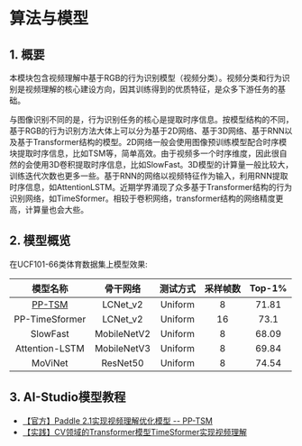 # 算法与模型

## 1. 概要

本模块包含视频理解中基于RGB的行为识别模型（视频分类）。视频分类和行为识别是视频理解的核心建设方向，因其训练得到的优质特征，是众多下游任务的基础。

与图像识别不同的是，行为识别任务的核心是提取时序信息。按模型结构的不同，基于RGB的行为识别方法大体上可以分为基于2D网络、基于3D网络、基于RNN以及基于Transformer结构的模型。2D网络一般会使用图像预训练模型配合时序模块提取时序信息，比如TSM等，简单高效。由于视频多一个时序维度，因此很自然的会使用3D卷积提取时序信息，比如SlowFast。3D模型的计算量一般比较大，训练迭代次数也更多一些。基于RNN的网络以视频特征作为输入，利用RNN提取时序信息，如AttentionLSTM。近期学界涌现了众多基于Transformer结构的行为识别网络，如TimeSformer。相较于卷积网络，transformer结构的网络精度更高，计算量也会大些。

## 2. 模型概览

在UCF101-66类体育数据集上模型效果:

| 模型名称 | 骨干网络 | 测试方式 | 采样帧数 | Top-1% |
| :------: | :----------: | :----: | :----: | :----: |
| [PP-TSM](pp-tsm.md) | LCNet_v2 |  Uniform | 8 | 71.81 |
| PP-TimeSformer | LCNet_v2 |  Uniform | 16 | 73.1 | 
| SlowFast | MobileNetV2 |  Uniform | 8 | 68.09 | 
| Attention-LSTM | MobileNetV3 |  Uniform | 8 | 69.84 | 
| MoViNet | ResNet50 |  Uniform | 8 | 74.54 | 

## 3. AI-Studio模型教程

- [【官方】Paddle 2.1实现视频理解优化模型 -- PP-TSM](https://aistudio.baidu.com/aistudio/projectdetail/3399656?contributionType=1)
- [【实践】CV领域的Transformer模型TimeSformer实现视频理解](https://aistudio.baidu.com/aistudio/projectdetail/3413254?contributionType=1)
